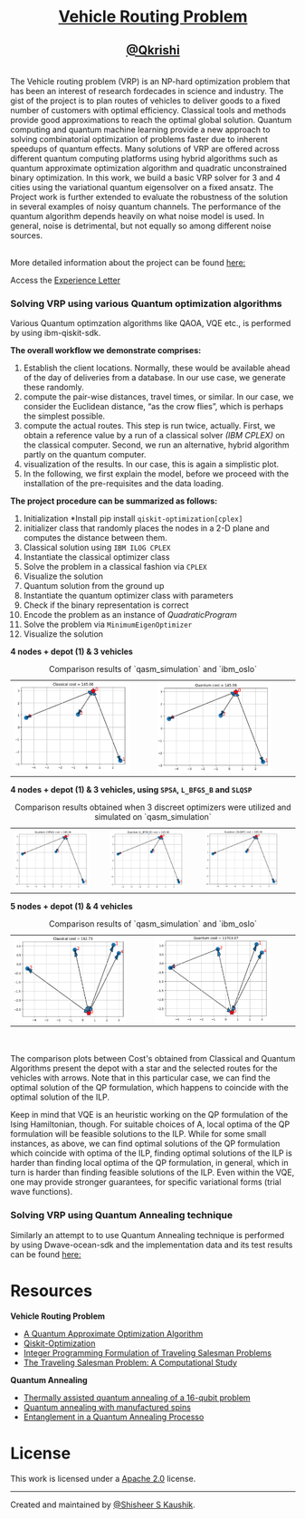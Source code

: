 <!-- Title: -->
<div align="center">
  <h1> <a href="https://en.wikipedia.org/wiki/Vehicle_routing_problem"> Vehicle Routing Problem </a></h1>
  <h2> <a href="https://qkrishi.com/"> @Qkrishi </a></h2>
</div>
<br>
The Vehicle routing problem (VRP) is an NP-hard optimization problem that has been an interest of research fordecades in science and industry. The gist of the project is to plan routes of vehicles to deliver goods to a fixed number of customers with optimal efficiency. Classical tools and methods provide good approximations to reach the optimal global solution. Quantum computing and quantum machine learning provide a new approach to solving combinatorial optimization of problems faster due to inherent speedups of quantum effects. Many solutions of VRP are offered across different quantum computing platforms using hybrid algorithms such as quantum approximate optimization algorithm and quadratic unconstrained binary optimization. In this work, we build a basic VRP solver for 3 and 4 cities using the variational quantum eigensolver on a fixed ansatz. The Project work is further extended to evaluate the robustness of the solution in several examples of noisy quantum channels. The performance of the quantum algorithm depends heavily on what noise model is used. In general, noise is detrimental, but not equally so among different noise sources. 
<br/><br/>

More detailed information about the project can be found [here:](https://shisheerkaushik.netlify.app/project/benchmarking-and-solving-vehicle-routing-problem-on-various-qpus/)

Access the [Experience Letter](asset/experience_letter.jpeg)

### Solving VRP using various Quantum optimization algorithms
Various Quantum optimzation algorithms like QAOA, VQE etc., is performed by using ibm-qiskit-sdk.

**The overall workflow we demonstrate comprises:** 
  1. Establish the client locations. Normally, these would be available ahead of the day of deliveries from a database. In our use case, we generate these randomly.
  2. compute the pair-wise distances, travel times, or similar. In our case, we consider the Euclidean distance, “as the crow flies”, which is perhaps the simplest possible.
  3. compute the actual routes. This step is run twice, actually. First, we obtain a reference value by a run of a classical solver *(IBM CPLEX)* on the classical computer. Second, we run an alternative, hybrid algorithm partly on the quantum computer.
  4. visualization of the results. In our case, this is again a simplistic plot.
  5. In the following, we first explain the model, before we proceed with the installation of the pre-requisites and the data loading.

**The project procedure can be summarized as follows:**
  1. Initialization *Install pip install `qiskit-optimization[cplex]`
  2. initializer class that randomly places the nodes in a 2-D plane and computes the distance between them.
  3. Classical solution using `IBM ILOG CPLEX`
  4. Instantiate the classical optimizer class
  5. Solve the problem in a classical fashion via `CPLEX`
  6. Visualize the solution
  7. Quantum solution from the ground up
  8. Instantiate the quantum optimizer class with parameters
  9. Check if the binary representation is correct
  10. Encode the problem as an instance of *QuadraticProgram*
  11. Solve the problem via `MinimumEigenOptimizer`
  12. Visualize the solution

**4 nodes + depot (1) &  3 vehicles**

<table align="center">
  <caption>Comparison results of `qasm_simulation` and `ibm_oslo`</caption>
  <tr>
    <td><img src="assets/4_3_C.png" alt="On Simulator [qasm]" width="85%"></td>
    <td><img src="assets/4_3_Q.png" alt="On real Quantum Computer [ibmq-bogota]" width="85%"></td>
  </tr>
</table>

**4 nodes + depot (1) &  3 vehicles, using `SPSA`, `L_BFGS_B` and `SLQSP`** 

<table align="center">
  <caption>Comparison results obtained when 3 discreet optimizers were utilized and simulated on `qasm_simulation` </caption>
  <tr>
    <td><img src="assets/4_3_SPSA.png" alt="On Simulator [qasm]" width="85%"></td>
    <td><img src="assets/4_3_LB.png" alt="On Simulator [qasm]" width="85%"></td>
    <td><img src="assets/4_3_SL.png" alt="On real Quantum " width="85%"></td>
  </tr>
</table>

**5 nodes + depot (1) &  4 vehicles** 

<table align="center">
  <caption>Comparison results of `qasm_simulation` and `ibm_oslo`</caption>
  <tr>
    <td><img src="assets/5_4_C.png" alt="On Simulator [qasm]" width="85%"></td>
    <td><img src="assets/5_4_Q.png" alt="On real Quantum Computer [ibmq-bogota]" width="85%"></td>
  </tr>
</table>

<br/><br/>
The comparison plots between Cost's obtained from Classical and Quantum Algorithms present the  depot with a star and the selected routes for the vehicles with arrows. Note that in this particular case, we can find the optimal solution of the QP formulation, which happens to coincide with the optimal solution of the ILP.

Keep in mind that VQE is an heuristic working on the QP formulation of the Ising Hamiltonian, though. For suitable choices of A, local optima of the QP formulation will be feasible solutions to the ILP. While for some small instances, as above, we can find optimal solutions of the QP formulation which coincide with optima of the ILP, finding optimal solutions of the ILP is harder than finding local optima of the QP formulation, in general, which in turn is harder than finding feasible solutions of the ILP. Even within the VQE, one may provide stronger guarantees, for specific variational forms (trial wave functions).

### Solving VRP using Quantum Annealing technique
Similarly an attempt to to use Quantum Annealing technique is performed by using Dwave-ocean-sdk and the implementation data and its test results can be found [here:](https://github.com/ShisheerKaushik24/Junior-Researcher-Project-/tree/master/vehicle-routing/D-wave-annealer)

# Resources 
**Vehicle Routing Problem**
- [A Quantum Approximate Optimization Algorithm](https://arxiv.org/abs/1411.4028/)
- [Qiskit-Optimization](https://github.com/Qiskit/qiskit-optimization/blob/59d293d9d258eb3e8d780804252c1bdf5553e339/docs/tutorials/06_examples_max_cut_and_tsp.ipynb/)
- [Integer Programming Formulation of Traveling Salesman Problems](https://www.semanticscholar.org/paper/Integer-Programming-Formulation-of-Traveling-Miller-Tucker/f310643a22ec50a74a64f6203932b9407215d964/)
- [The Traveling Salesman Problem: A Computational Study](https://press.princeton.edu/books/hardcover/9780691129938/the-traveling-salesman-problem)<br/>

**Quantum Annealing**
- [Thermally assisted quantum annealing of a 16-qubit problem](https://www.nature.com/articles/ncomms2920)
- [Quantum annealing with manufactured spins](https://www.researchgate.net/publication/51117464_Quantum_annealing_with_manufactured_spins)
- [Entanglement in a Quantum Annealing Processo](https://journals.aps.org/prx/pdf/10.1103/PhysRevX.4.021041)

# License

This work is licensed under a [Apache 2.0](LICENSE) license.

<hr>

Created and maintained by [@Shisheer S Kaushik][1].

[1]: https://github.com/ShisheerKauhik24
